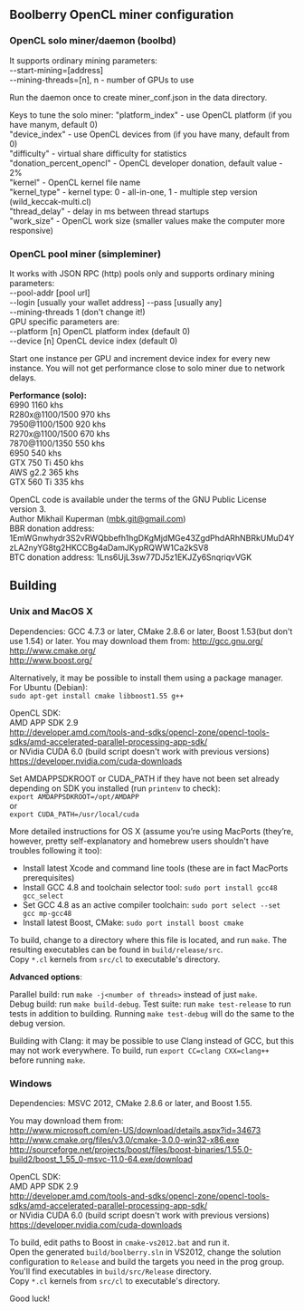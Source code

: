 Boolberry OpenCL miner configuration
------------------------------------
### OpenCL solo miner/daemon (boolbd) 
It supports ordinary mining parameters:  
--start-mining=[address]  
--mining-threads=[n], n - number of GPUs to use

Run the daemon once to create miner_conf.json in the data directory.

Keys to tune the solo miner: 
  "platform_index" - use OpenCL platform (if you have manym, default 0)  
  "device_index" - use OpenCL devices from (if you have many, default from 0)  
  "difficulty" - virtual share difficulty for statistics  
  "donation_percent_opencl" - OpenCL developer donation, default value - 2%  
  "kernel" - OpenCL kernel file name  
  "kernel_type" - kernel type: 0 - all-in-one, 1 - multiple step version (wild_keccak-multi.cl)  
  "thread_delay" - delay in ms between thread startups  
  "work_size" - OpenCL work size (smaller values make the computer more responsive)  

### OpenCL pool miner (simpleminer)
It works with JSON RPC (http) pools only and supports ordinary mining parameters:  
--pool-addr [pool url]  
--login [usually your wallet address] 
--pass [usually any]  
--mining-threads 1 (don't change it!)  
GPU specific parameters are:  
--platform [n] OpenCL platform index (default 0)  
--device [n] OpenCL device index (default 0)

Start one instance per GPU and increment device index for every new instance. You will not get performance close to solo miner due to network delays.

**Performance (solo):**   
6990              1160 khs  
R280x@1100/1500   970 khs  
7950@1100/1500    920 khs  
R270x@1100/1500   670 khs  
7870@1100/1350    550 khs  
6950              540 khs  
GTX 750 Ti         450 khs  
AWS g2.2           365 khs  
GTX 560 Ti         335 khs

OpenCL code is available under the terms of the GNU Public License version 3.  
Author Mikhail Kuperman (mbk.git@gmail.com)  
BBR donation address: 1EmWGnwhydr3S2vRWQbbefh1hgDKgMjdMGe43ZgdPhdARhNBRkUMuD4YzLA2nyYG8tg2HKCCBg4aDamJKypRQWW1Ca2kSV8  
BTC donation address: 1Lns6UjL3sw77DJ5z1EKJZy6SnqriqvVGK

Building
--------

### Unix and MacOS X

Dependencies: GCC 4.7.3 or later, CMake 2.8.6 or later, Boost 1.53(but don't use 1.54) or later. You may download them from:
http://gcc.gnu.org/  
http://www.cmake.org/  
http://www.boost.org/

Alternatively, it may be possible to install them using a package manager.  
For Ubuntu (Debian):  
`sudo apt-get install cmake libboost1.55 g++`

OpenCL SDK:  
AMD APP SDK 2.9  
http://developer.amd.com/tools-and-sdks/opencl-zone/opencl-tools-sdks/amd-accelerated-parallel-processing-app-sdk/  
or NVidia CUDA 6.0 (build script doesn't work with previous versions)
https://developer.nvidia.com/cuda-downloads

Set AMDAPPSDKROOT or CUDA_PATH if they have not been set already depending on SDK you installed (run `printenv` to check):  
`export AMDAPPSDKROOT=/opt/AMDAPP`  
or  
`export CUDA_PATH=/usr/local/cuda`

More detailed instructions for OS X (assume you’re using MacPorts (they’re, however, pretty self-explanatory and homebrew users shouldn't have troubles following it too):

* Install latest Xcode and command line tools (these are in fact MacPorts prerequisites)
* Install GCC 4.8 and toolchain selector tool: `sudo port install gcc48 gcc_select`
* Set GCC 4.8 as an active compiler toolchain: `sudo port select --set gcc mp-gcc48`
* Install latest Boost, CMake: `sudo port install boost cmake`

To build, change to a directory where this file is located, and run `make`. The resulting executables can be found in `build/release/src`.  
Copy `*.cl` kernels from `src/cl` to executable's directory.

**Advanced options**:

Parallel build: run `make -j<number of threads>` instead of just `make`.  
Debug build: run `make build-debug`.
Test suite: run `make test-release` to run tests in addition to building. Running `make test-debug` will do the same to the debug version.

Building with Clang: it may be possible to use Clang instead of GCC, but this may not work everywhere. To build, run `export CC=clang CXX=clang++` before running `make`.

### Windows

Dependencies: MSVC 2012, CMake 2.8.6 or later, and Boost 1.55. 

You may download them from:  
http://www.microsoft.com/en-US/download/details.aspx?id=34673  
http://www.cmake.org/files/v3.0/cmake-3.0.0-win32-x86.exe  
http://sourceforge.net/projects/boost/files/boost-binaries/1.55.0-build2/boost_1_55_0-msvc-11.0-64.exe/download

OpenCL SDK:  
AMD APP SDK 2.9  
http://developer.amd.com/tools-and-sdks/opencl-zone/opencl-tools-sdks/amd-accelerated-parallel-processing-app-sdk/  
or NVidia CUDA 6.0 (build script doesn't work with previous versions)
https://developer.nvidia.com/cuda-downloads

To build, edit paths to Boost in `cmake-vs2012.bat` and run it.  
Open the generated `build/boolberry.sln` in VS2012, change the solution configuration to `Release` and build the targets you need in the prog group.  
You'll find executables in `build/src/Release` directory.  
Copy `*.cl` kernels from `src/cl` to executable's directory.

Good luck!
